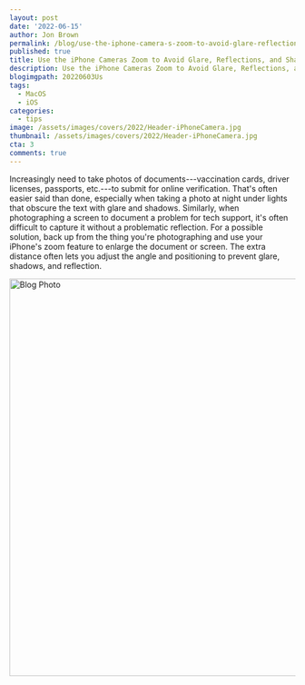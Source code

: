 ```yaml
---
layout: post
date: '2022-06-15'
author: Jon Brown
permalink: /blog/use-the-iphone-camera-s-zoom-to-avoid-glare-reflections-and-shadow/
published: true
title: Use the iPhone Cameras Zoom to Avoid Glare, Reflections, and Shadow
description: Use the iPhone Cameras Zoom to Avoid Glare, Reflections, and Shadow
blogimgpath: 20220603Us
tags:
  - MacOS
  - iOS
categories:
  - tips
image: /assets/images/covers/2022/Header-iPhoneCamera.jpg
thumbnail: /assets/images/covers/2022/Header-iPhoneCamera.jpg
cta: 3
comments: true
---
```

Increasingly need to take photos of documents---vaccination cards,
driver licenses, passports, etc.---to submit for online verification.
That's often easier said than done, especially when taking a photo at
night under lights that obscure the text with glare and shadows.
Similarly, when photographing a screen to document a problem for tech
support, it's often difficult to capture it without a problematic
reflection. For a possible solution, back up from the thing you're
photographing and use your iPhone's zoom feature to enlarge the document
or screen. The extra distance often lets you adjust the angle and
positioning to prevent glare, shadows, and reflection.



<img alt="Blog Photo" src="{{ site.site_cdn }}/assets/images/blog/2022/20220603Us/image2.jpeg" class="img-fluid rounded m-2" width="700" />

